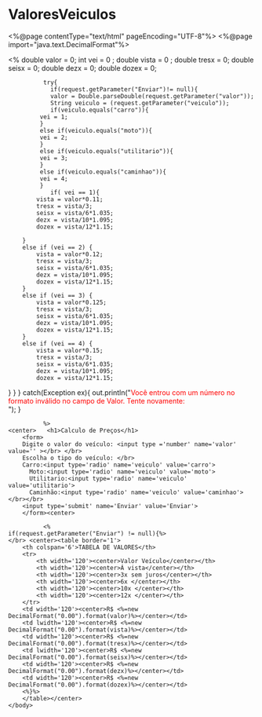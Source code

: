 # ValoresVeiculos
<%@page contentType="text/html" pageEncoding="UTF-8"%>
<%@page import="java.text.DecimalFormat"%>
<!DOCTYPE html>
<html>
    <head>
        <meta http-equiv="Content-Type" content="text/html; charset=UTF-8">
        <title>JSP Page</title>
    </head>
    <body>
        <%   double valor = 0;
             int vei = 0 ;
             double vista = 0 ;
             double tresx = 0;
             double seisx = 0;
             double dezx = 0;
             double dozex = 0;
             
              try{
                if(request.getParameter("Enviar")!= null){
                valor = Double.parseDouble(request.getParameter("valor"));
                String veiculo = (request.getParameter("veiculo"));
                if(veiculo.equals("carro")){
             vei = 1;
             }
             else if(veiculo.equals("moto")){
             vei = 2;
             }
             else if(veiculo.equals("utilitario")){
             vei = 3;
             }
             else if(veiculo.equals("caminhao")){
             vei = 4;
             }
                if( vei == 1){
            vista = valor*0.11;
            tresx = vista/3;
            seisx = vista/6*1.035;
            dezx = vista/10*1.095;
            dozex = vista/12*1.15;
            
        }
        else if (vei == 2) {
            vista = valor*0.12;
            tresx = vista/3;
            seisx = vista/6*1.035;
            dezx = vista/10*1.095;
            dozex = vista/12*1.15;
        }
        else if (vei == 3) {
            vista = valor*0.125;
            tresx = vista/3;
            seisx = vista/6*1.035;
            dezx = vista/10*1.095;
            dozex = vista/12*1.15;
        }
        else if (vei == 4) {
            vista = valor*0.15;
            tresx = vista/3;
            seisx = vista/6*1.035;
            dezx = vista/10*1.095;
            dozex = vista/12*1.15;
}              }
            }
            catch(Exception ex){
                out.println("<span style='color:red;'>Você entrou com um número no formato inválido no campo de Valor. Tente novamente: </span><br>");
            }
              
              %>
    <center>   <h1>Calculo de Preços</h1>
        <form>
        Digite o valor do veículo: <input type ='number' name='valor' value='' ></br> </br>
        Escolha o tipo do veículo: </br>       
        Carro:<input type='radio' name='veiculo' value='carro'>
          Moto:<input type='radio' name='veiculo' value='moto'>
          Utilitario:<input type='radio' name='veiculo' value='utilitario'>
          Caminhão:<input type='radio' name='veiculo' value='caminhao'></br></br>
        <input type='submit' name='Enviar' value='Enviar'>                          
        </form><center>
            
              <%
    if(request.getParameter("Enviar") != null){%>
    </br> <center><table border='1'>
        <th colspan='6'>TABELA DE VALORES</th>
        <tr>
            <th width='120'><center>Valor Veículo</center></th>
            <th width='120'><center>Á vista</center></th>
            <th width='120'><center>3x sem juros</center></th>
            <th width='120'><center>6x </center></th>
            <th width='120'><center>10x </center></th>
            <th width='120'><center>12x </center></th>
        </tr>
        <td width='120'><center>R$ <%=new DecimalFormat("0.00").format(valor)%></center></td>
        <td lwidth='120'><center>R$ <%=new DecimalFormat("0.00").format(vista)%></center></td>
        <td width='120'><center>R$ <%=new DecimalFormat("0.00").format(tresx)%></center></td>
        <td lwidth='120'><center>R$ <%=new DecimalFormat("0.00").format(seisx)%></center></td>
        <td width='120'><center>R$ <%=new DecimalFormat("0.00").format(dezx)%></center></td>
        <td width='120'><center>R$ <%=new DecimalFormat("0.00").format(dozex)%></center></td>
        <%}%>
        </table></center>  
    </body>
</html>
